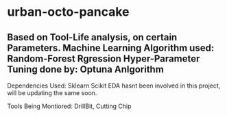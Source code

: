 # urban-octo-pancake

Based on Tool-Life analysis, on certain Parameters.
Machine Learning Algorithm used: Random-Forest Rgression
Hyper-Parameter Tuning done by: Optuna Anlgorithm
-----------------------------------------------------------------------------------------------------------------------------------------------------------------------------------

Dependencies Used:
Sklearn
Scikit
EDA hasnt been involved in this project, will be updating the same soon.

Tools Being Montiored: DrillBit, Cutting Chip
